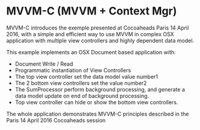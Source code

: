 # MVVM-C (MVVM + Context Mgr)
MVVM-C introduces the exemple presented at Cocoaheads Paris 14 April 2016, with a simple and efficient way to use MVVM in complex OSX application with multiple view controllers and highly dependent data model.

This example implements an OSX Document based application with:

* Document Write / Read
* Programmatic instantiation of View Controllers
* The top view controller set the data model value number1
* The 2 bottom view controllers set the value number2
* The SumProcessor perform background processing, and generate a data model update on end of background processing.
* Top view controller can hide or show the bottom view controllers.

The whole application demonstrates MVVM-C principles described in the Paris 14 April 2016 Cocoaheads session